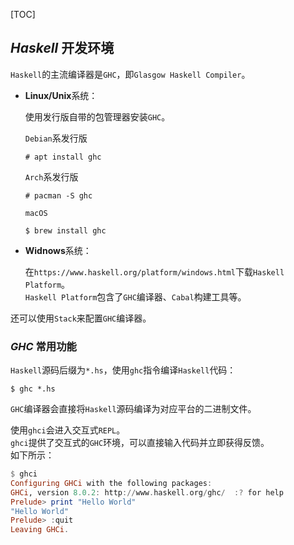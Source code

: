 [TOC]

## *Haskell* 开发环境
`Haskell`的主流编译器是`GHC`，即`Glasgow Haskell Compiler`。

- **Linux/Unix**系统：

	使用发行版自带的包管理器安装`GHC`。

	`Debian`系发行版

	```
	# apt install ghc
	```

	`Arch`系发行版

	```
	# pacman -S ghc
	```

	`macOS`

	```
	$ brew install ghc
	```

- **Widnows**系统：

	在`https://www.haskell.org/platform/windows.html`下载`Haskell Platform`。  
	`Haskell Platform`包含了`GHC`编译器、`Cabal`构建工具等。

还可以使用`Stack`来配置`GHC`编译器。

### *GHC* 常用功能
`Haskell`源码后缀为`*.hs`，使用`ghc`指令编译`Haskell`代码：

```
$ ghc *.hs
```

`GHC`编译器会直接将`Haskell`源码编译为对应平台的二进制文件。

使用`ghci`会进入交互式`REPL`。  
`ghci`提供了交互式的`GHC`环境，可以直接输入代码并立即获得反馈。  
如下所示：

```hs
$ ghci
Configuring GHCi with the following packages:
GHCi, version 8.0.2: http://www.haskell.org/ghc/  :? for help
Prelude> print "Hello World"
"Hello World"
Prelude> :quit
Leaving GHCi.
```
